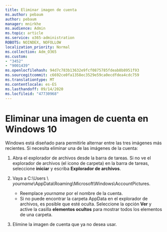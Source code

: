 ```yaml
---
title: Eliminar imagen de cuenta
ms.author: pebaum
author: pebaum
manager: mnirkhe
ms.audience: Admin
ms.topic: article
ms.service: o365-administration
ROBOTS: NOINDEX, NOFOLLOW
localization_priority: Normal
ms.collection: Adm_O365
ms.custom:
- "3452"
- "9001439"
ms.openlocfilehash: 94d7c783b13632e9fcf0875785fdeab8b8951f93
ms.sourcegitcommit: c6692ce0fa1358ec3529e59ca0ecdfdea4cdc759
ms.translationtype: MT
ms.contentlocale: es-ES
ms.lasthandoff: 09/14/2020
ms.locfileid: "47730968"
---
```

# <a name="delete-an-account-picture-in-windows-10"></a>Eliminar una imagen de cuenta en Windows 10

Windows está diseñado para permitirle alternar entre las tres imágenes más recientes. Si necesita eliminar una de las imágenes de la cuenta:

1. Abra el explorador de archivos desde la barra de tareas. Si no ve el explorador de archivos (el icono de carpeta) en la barra de tareas, seleccione **iniciar** y escriba **Explorador de archivos**.

2. Vaya a C:\Users \\ *yourname*\AppData\Roaming\Microsoft\Windows\AccountPictures. 
    - Reemplace *yourname* por el nombre de la cuenta.
    - Si no puede encontrar la carpeta AppData en el explorador de archivos, es posible que esté oculta. Seleccione la opción **Ver** y active la casilla **elementos ocultos** para mostrar todos los elementos de una carpeta.

3. Elimine la imagen de cuenta que ya no desea usar.
 
 